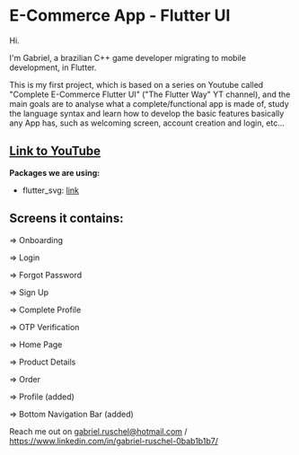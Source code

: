 # E-Commerce App - Flutter UI 

Hi.

I'm Gabriel, a brazilian C++ game developer migrating to mobile development, in Flutter.

This is my first project, which is based on a series on Youtube called "Complete E-Commerce Flutter UI" ("The Flutter Way" YT channel), and the main goals are to analyse what a complete/functional app is made of, study the language syntax and learn how to develop the basic features basically any App has, such as welcoming screen, account creation and login, etc...


## [Link to YouTube](https://www.youtube.com/watch?v=YEJPg2jwzI8&list=PLxUBb2A_UUy8OlaNZpS2mfL8xpHcnd_Af)

**Packages we are using:**

- flutter_svg: [link](https://pub.dev/packages/flutter_svg)

## Screens it contains:

=> Onboarding

=> Login

=> Forgot Password

=> Sign Up

=> Complete Profile

=> OTP Verification

=> Home Page

=> Product Details

=> Order

=> Profile (added)

=> Bottom Navigation Bar (added)

Reach me out on gabriel.ruschel@hotmail.com / https://www.linkedin.com/in/gabriel-ruschel-0bab1b1b7/